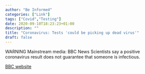```yaml
---
author: "Be Informed"
categories: ["Link"]
tags: ["Covid","Testing"]
date: 2020-09-10T18:23:23+01:00
description: ""
title: "Coronavirus: Tests 'could be picking up dead virus'"
draft: false
---
```


WARNING Mainstream media: BBC News
Scientists say a positive coronavirus result does not guarantee that someone is infectious.

[BBC website](https://www.bbc.co.uk/news/health-54000629)
